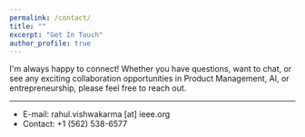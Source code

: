 ```yaml
---
permalink: /contact/
title: ""
excerpt: "Get In Touch"
author_profile: true
---
```


I'm always happy to connect! Whether you have questions, want to chat, or see any exciting collaboration opportunities in Product Management, AI, or entrepreneurship, please feel free to reach out. 

------

* E-mail: rahul.vishwakarma [at] ieee.org
* Contact: +1 (562) 538-6577

